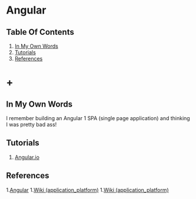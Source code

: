 # Angular

## Table Of Contents
1. [In My Own Words](#in-my-own-words)
1. [Tutorials](#tutorials)
1. [References](#references)
# +

## In My Own Words
I remember building an Angular 1 SPA (single page application) and thinking I was pretty bad ass!

## Tutorials
1. [Angular.io](angular-io)

## References
1.[Angular](https://angular.io/)
1.[Wiki (application_platform)](https://en.wikipedia.org/wiki/Angular_(application_platform))
1.[Wiki (application_platform)](https://en.wikipedia.org/wiki/Angular_(application_platform))
